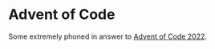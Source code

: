 # Advent of Code

Some extremely phoned in answer to [Advent of Code 2022](https://adventofcode.com/2022).

